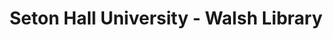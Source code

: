---
layout: repo
title: "Seton Hall University - Walsh Library"
id: 12881
permalink: repos/12881/
---